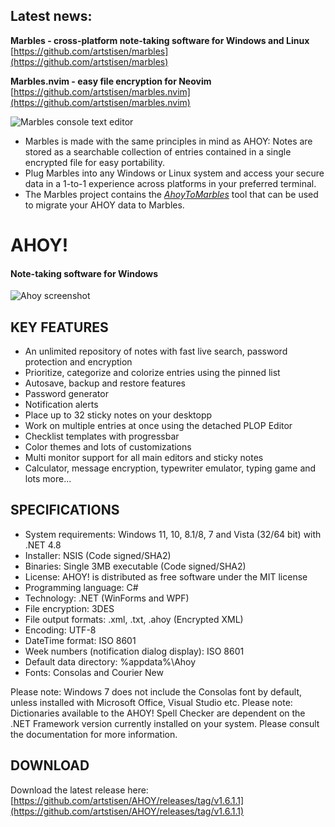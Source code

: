 ## Latest news:
**Marbles - cross-platform note-taking software for Windows and Linux** [https://github.com/artstisen/marbles](https://github.com/artstisen/marbles)

**Marbles.nvim - easy file encryption for Neovim** [https://github.com/artstisen/marbles.nvim](https://github.com/artstisen/marbles.nvim)

![Marbles console text editor](marbles-notekeeper-windows-terminal.jpg)
- Marbles is made with the same principles in mind as AHOY: Notes are stored as a searchable collection of entries contained in a single encrypted file for easy portability.
- Plug Marbles into any Windows or Linux system and access your secure data in a 1-to-1 experience across platforms in your preferred terminal.
- The Marbles project contains the [_AhoyToMarbles_](https://github.com/artstisen/marbles/blob/main/Guide-to-installation.md) tool that can be used to migrate your AHOY data to Marbles.

# AHOY!
#### Note-taking software for Windows

![Ahoy screenshot](ahoy-screenshot.png)

## KEY FEATURES

- An unlimited repository of notes with fast live search, password protection and encryption
- Prioritize, categorize and colorize entries using the pinned list
- Autosave, backup and restore features
- Password generator
- Notification alerts
- Place up to 32 sticky notes on your desktopp
- Work on multiple entries at once using the detached PLOP Editor
- Checklist templates with progressbar
- Color themes and lots of customizations
- Multi monitor support for all main editors and sticky notes
- Calculator, message encryption, typewriter emulator, typing game and lots more...


## SPECIFICATIONS

- System requirements: Windows 11, 10, 8.1/8, 7 and Vista (32/64 bit) with .NET 4.8
- Installer: NSIS (Code signed/SHA2)
- Binaries: Single 3MB executable (Code signed/SHA2)
- License: AHOY! is distributed as free software under the MIT license
- Programming language: C#
- Technology: .NET (WinForms and WPF)
- File encryption: 3DES
- File output formats: .xml, .txt, .ahoy (Encrypted XML)
- Encoding: UTF-8
- DateTime format: ISO 8601
- Week numbers (notification dialog display): ISO 8601
- Default data directory: %appdata%\Ahoy
- Fonts: Consolas and Courier New

Please note: Windows 7 does not include the Consolas font by default, unless installed with Microsoft Office, Visual Studio etc. 
Please note: Dictionaries available to the AHOY! Spell Checker are dependent on the .NET Framework version currently installed on your system. Please consult the documentation for more information.

## DOWNLOAD

Download the latest release here: [https://github.com/artstisen/AHOY/releases/tag/v1.6.1.1](https://github.com/artstisen/AHOY/releases/tag/v1.6.1.1)


